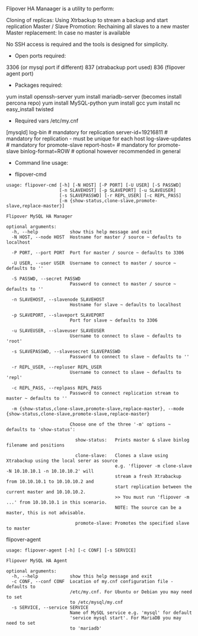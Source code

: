 Flipover HA Manaager is a utility to perform:

Cloning of replicas: Using Xtrbackup to stream a backup and start replication
Master / Slave Promotion: Rechaining all slaves to a new master
Master replacement: In case no master is available

No SSH access is required and the tools is designed for simplicity.

- Open ports required:

3306 (or mysql port if different)
837 (xtrabackup port used)
836 (flipover agent port)

- Packages required:

yum install openssh-server
yum install mariadb-server   (becomes install percona repo)
yum install MySQL-python
yum install gcc
yum install nc
easy_install twisted

- Required vars /etc/my.cnf

[mysqld]
log-bin # mandatory for replication
server-id=19216811 # mandatory for replication - must be unique for each host
log-slave-updates # mandatory for promote-slave
report-host=<ip-address of server> # mandatory for promote-slave
binlog-format=ROW # optional however recommended in general

- Command line usage:

* flipover-cmd
```
usage: flipover-cmd [-h] [-N HOST] [-P PORT] [-U USER] [-S PASSWD]
                    [-n SLAVEHOST] [-p SLAVEPORT] [-u SLAVEUSER]
                    [-s SLAVEPASSWD] [-r REPL_USER] [-c REPL_PASS]
                    [-m {show-status,clone-slave,promote-slave,replace-master}]

Flipover MySQL HA Manager

optional arguments:
  -h, --help            show this help message and exit
  -N HOST, --node HOST  Hostname for master / source ~ defaults to localhost
                         
  -P PORT, --port PORT  Port for master / source ~ defaults to 3306
                         
  -U USER, --user USER  Username to connect to master / source ~ defaults to ''
                         
  -S PASSWD, --secret PASSWD
                        Password to connect to master / source ~ defaults to ''
                         
  -n SLAVEHOST, --slavenode SLAVEHOST
                        Hostname for slave ~ defaults to localhost
                         
  -p SLAVEPORT, --slaveport SLAVEPORT
                        Port for slave ~ defaults to 3306
                         
  -u SLAVEUSER, --slaveuser SLAVEUSER
                        Username to connect to slave ~ defaults to 'root'
                         
  -s SLAVEPASSWD, --slavesecret SLAVEPASSWD
                        Password to connect to slave ~ defaults to ''
                         
  -r REPL_USER, --repluser REPL_USER
                        Username to connect to slave ~ defaults to 'repl'
                         
  -c REPL_PASS, --replpass REPL_PASS
                        Password to connect replication stream to master ~ defaults to ''
                         
  -m {show-status,clone-slave,promote-slave,replace-master}, --mode {show-status,clone-slave,promote-slave,replace-master}
                        
                        Choose one of the three '-m' options ~ defaults to 'show-status':
                         
                          show-status:   Prints master & slave binlog filename and positions
                        
                          clone-slave:   Clones a slave using Xtrabackup using the local serer as source
                                         e.g. 'flipover -m clone-slave -N 10.10.10.1 -n 10.10.10.2' will 
                                         stream a fresh Xtrabackup from 10.10.10.1 to 10.10.10.2 and 
                                         start replication between the current master and 10.10.10.2.
                                         >> You must run 'flipover -m ...' from 10.10.10.1 in this scenario.
                                         NOTE: The source can be a master, this is not advisable.
                         
                          promote-slave: Promotes the specified slave to master
  ```
  
flipover-agent

```
usage: flipover-agent [-h] [-c CONF] [-s SERVICE]

Flipover MySQL HA Agent

optional arguments:
  -h, --help            show this help message and exit
  -c CONF, --conf CONF  Location of my.cnf configuration file - defaults to
                        /etc/my.cnf. For Ubuntu or Debian you may need to set
                        to /etc/mysql/my.cnf
  -s SERVICE, --service SERVICE
                        Name of MySQL service e.g. 'mysql' for default
                        'service mysql start'. For MariaDB you may need to set
                        to 'mariadb'
```
